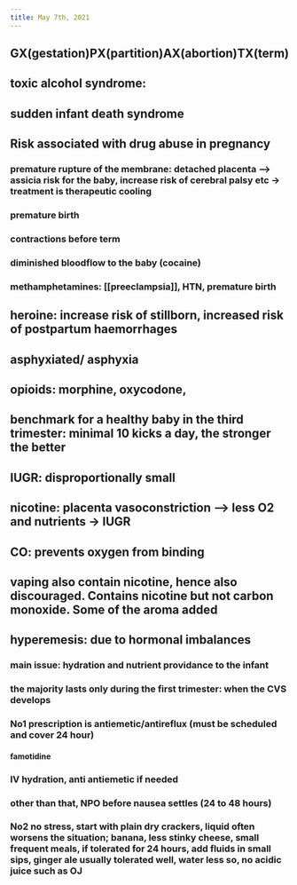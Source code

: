 ```yaml
---
title: May 7th, 2021
---
```


## GX(gestation)PX(partition)AX(abortion)TX(term)
## toxic alcohol syndrome:
## sudden infant death syndrome
## Risk associated with drug abuse in pregnancy
### premature rupture of the membrane: detached placenta --> assicia risk for the baby, increase risk of cerebral palsy etc  -> treatment is therapeutic cooling
### premature birth
### contractions before term
### diminished bloodflow to the baby (cocaine)
### methamphetamines: [[preeclampsia]], HTN, premature birth
## heroine: increase risk of stillborn, increased risk of postpartum haemorrhages
## asphyxiated/ asphyxia
## opioids: morphine, oxycodone,
## benchmark for a healthy baby in the third trimester: minimal 10 kicks a day, the stronger the better
## IUGR: disproportionally small
## nicotine: placenta vasoconstriction --> less O2 and nutrients -> IUGR
## CO: prevents oxygen from binding
## vaping also contain nicotine, hence also discouraged. Contains nicotine but not carbon monoxide. Some of the aroma added
## hyperemesis: due to hormonal imbalances
### main issue: hydration and nutrient providance to the infant
### the majority lasts only during the first trimester: when the CVS develops
### No1 prescription is antiemetic/antireflux (must be scheduled and cover 24 hour)
#### famotidine
### IV hydration, anti antiemetic if needed
### other than that, NPO before nausea settles (24 to 48 hours)
### No2 no stress, start with plain dry crackers, liquid often worsens the situation; banana, less stinky cheese, small frequent meals, if tolerated for 24 hours, add fluids in small sips, ginger ale usually tolerated well, water less so, no acidic juice such as OJ
